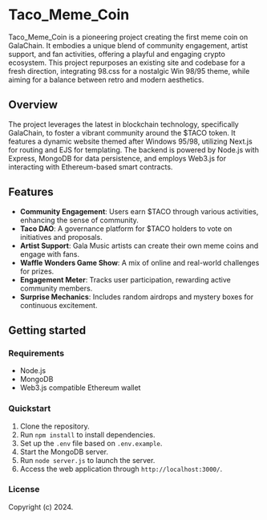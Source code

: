 # Taco_Meme_Coin

Taco_Meme_Coin is a pioneering project creating the first meme coin on GalaChain. It embodies a unique blend of community engagement, artist support, and fan activities, offering a playful and engaging crypto ecosystem. This project repurposes an existing site and codebase for a fresh direction, integrating 98.css for a nostalgic Win 98/95 theme, while aiming for a balance between retro and modern aesthetics.

## Overview

The project leverages the latest in blockchain technology, specifically GalaChain, to foster a vibrant community around the $TACO token. It features a dynamic website themed after Windows 95/98, utilizing Next.js for routing and EJS for templating. The backend is powered by Node.js with Express, MongoDB for data persistence, and employs Web3.js for interacting with Ethereum-based smart contracts.

## Features

- **Community Engagement**: Users earn $TACO through various activities, enhancing the sense of community.
- **Taco DAO**: A governance platform for $TACO holders to vote on initiatives and proposals.
- **Artist Support**: Gala Music artists can create their own meme coins and engage with fans.
- **Waffle Wonders Game Show**: A mix of online and real-world challenges for prizes.
- **Engagement Meter**: Tracks user participation, rewarding active community members.
- **Surprise Mechanics**: Includes random airdrops and mystery boxes for continuous excitement.

## Getting started

### Requirements

- Node.js
- MongoDB
- Web3.js compatible Ethereum wallet

### Quickstart

1. Clone the repository.
2. Run `npm install` to install dependencies.
3. Set up the `.env` file based on `.env.example`. 
4. Start the MongoDB server.
5. Run `node server.js` to launch the server.
6. Access the web application through `http://localhost:3000/`.

### License

Copyright (c) 2024.